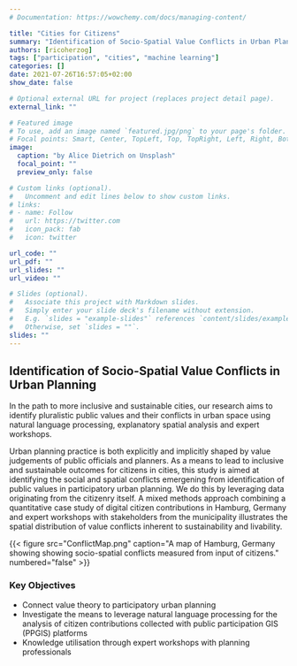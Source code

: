 ```yaml
---
# Documentation: https://wowchemy.com/docs/managing-content/

title: "Cities for Citizens"
summary: "Identification of Socio-Spatial Value Conflicts in Urban Planning"
authors: [ricoherzog]
tags: ["participation", "cities", "machine learning"]
categories: []
date: 2021-07-26T16:57:05+02:00
show_date: false

# Optional external URL for project (replaces project detail page).
external_link: ""

# Featured image
# To use, add an image named `featured.jpg/png` to your page's folder.
# Focal points: Smart, Center, TopLeft, Top, TopRight, Left, Right, BottomLeft, Bottom, BottomRight.
image:
  caption: "by Alice Dietrich on Unsplash"
  focal_point: ""
  preview_only: false

# Custom links (optional).
#   Uncomment and edit lines below to show custom links.
# links:
# - name: Follow
#   url: https://twitter.com
#   icon_pack: fab
#   icon: twitter

url_code: ""
url_pdf: ""
url_slides: ""
url_video: ""

# Slides (optional).
#   Associate this project with Markdown slides.
#   Simply enter your slide deck's filename without extension.
#   E.g. `slides = "example-slides"` references `content/slides/example-slides.md`.
#   Otherwise, set `slides = ""`.
slides: ""
---
```


## Identification of Socio-Spatial Value Conflicts in Urban Planning

In the path to more inclusive and sustainable cities, our research aims to identify pluralistic public values and their conflicts in urban space using natural language processing, explanatory spatial analysis and expert workshops.

Urban planning practice is both explicitly and implicitly shaped by value judgements of public officials and planners. As a means to lead to inclusive and sustainable outcomes for citizens in cities, this study is aimed at identifying the social and spatial conflicts emergening from identification of public values in participatory urban planning. We do this by leveraging data originating from the citizenry itself. A mixed methods approach combining a quantitative case study of digital citizen contributions in Hamburg, Germany and expert workshops with stakeholders from the municipality illustrates the spatial distribution of value conflicts inherent to sustainability and livability.

{{< figure src="ConflictMap.png" caption="A map of Hamburg, Germany showing showing socio-spatial conflicts measured from input of citizens." numbered="false" >}}

### Key Objectives
* Connect value theory to participatory urban planning
* Investigate the means to leverage natural language processing for the analysis of citizen contributions collected with public participation GIS (PPGIS) platforms
* Knowledge utilisation through expert workshops with planning professionals
